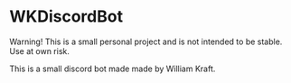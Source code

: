 # WKDiscordBot
Warning! 
This is a small personal project and is not intended to be stable. Use at own risk.

This is a small discord bot made made by William Kraft.
